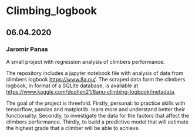 # Climbing_logbook
## 06.04.2020
### Jaromir Panas

A small project with regression analysis of climbers performance.

The repository includes a jupyter notebook file with analysis of data from climbers logbook https://www.8a.nu/. The scraped data form the climbers logbook, in format of a SQLite database, is available at https://www.kaggle.com/dcohen21/8anu-climbing-logbook/metadata. 

The goal of the project is threefold. Firstly, personal: to practice skills with tensorflow, pandas and matplotlib: learn more and understand better their functionality. Secondly, to investigate the data for the factors that affect the climbers performance. Thirdly, to build a predictive model that will estimate the highest grade that a climber will be able to achieve.
